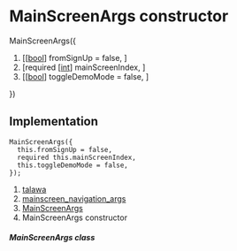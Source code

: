 
<div>

# MainScreenArgs constructor

</div>


MainScreenArgs({

1.  [[[bool](https://api.flutter.dev/flutter/dart-core/bool-class.md)]
    fromSignUp = false,
    ]
2.  [required
    [[int](https://api.flutter.dev/flutter/dart-core/int-class.html)]
    mainScreenIndex, ]
3.  [[[bool](https://api.flutter.dev/flutter/dart-core/bool-class.html)]
    toggleDemoMode = false,
    ]

})



## Implementation

``` language-dart
MainScreenArgs({
  this.fromSignUp = false,
  required this.mainScreenIndex,
  this.toggleDemoMode = false,
});
```







1.  [talawa](../../index.md)
2.  [mainscreen_navigation_args](../../models_mainscreen_navigation_args/)
3.  [MainScreenArgs](../../models_mainscreen_navigation_args/MainScreenArgs-class.md)
4.  MainScreenArgs constructor

##### MainScreenArgs class







